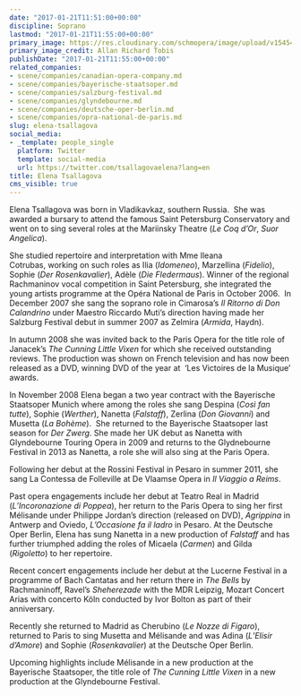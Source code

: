 ```yaml
---
date: "2017-01-21T11:51:00+00:00"
discipline: Soprano
lastmod: "2017-01-21T11:55:00+00:00"
primary_image: https://res.cloudinary.com/schmopera/image/upload/v1545409169/media/webhook-uploads/1484999448540/2017-01-20---Elena_Tsallagova_pc_Allan_Richard_Tobis.jpg.jpg
primary_image_credit: Allan Richard Tobis
publishDate: "2017-01-21T11:55:00+00:00"
related_companies:
- scene/companies/canadian-opera-company.md
- scene/companies/bayerische-staatsoper.md
- scene/companies/salzburg-festival.md
- scene/companies/glyndebourne.md
- scene/companies/deutsche-oper-berlin.md
- scene/companies/opra-national-de-paris.md
slug: elena-tsallagova
social_media:
- _template: people_single
  platform: Twitter
  template: social-media
  url: https://twitter.com/tsallagovaelena?lang=en
title: Elena Tsallagova
cms_visible: true
---
```


Elena Tsallagova was born in Vladikavkaz, southern Russia.  She was awarded a bursary to attend the famous Saint Petersburg Conservatory and went on to sing several roles at the Mariinsky Theatre (*Le Coq d’Or*, *Suor Angelica*).

She studied repertoire and interpretation with Mme Ileana Cotrubas, working on such roles as Ilia (*Idomeneo*), Marzellina (*Fidelio*), Sophie (*Der Rosenkavalier*), Adèle (*Die Fledermaus*). Winner of the regional Rachmaninov vocal competition in Saint Petersburg, she integrated the young artists programme at the Opéra National de Paris in October 2006.  In December 2007 she sang the soprano role in Cimarosa’s *Il Ritorno di Don Calandrino* under Maestro Riccardo Muti’s direction having made her Salzburg Festival debut in summer 2007 as Zelmira (*Armida*, Haydn).

In autumn 2008 she was invited back to the Paris Opera for the title role of Janacek’s *The Cunning Little Vixen* for which she received outstanding reviews. The production was shown on French television and has now been released as a DVD, winning DVD of the year at  ‘Les Victoires de la Musique’ awards.

In November 2008 Elena began a two year contract with the Bayerische Staatsoper Munich where among the roles she sang Despina (*Così fan tutte*), Sophie (*Werther*), Nanetta (*Falstaff*), Zerlina (*Don Giovanni*) and Musetta (*La Bohème*).  She returned to the Bayerische Staatsoper last season for *Der Zwerg*. She made her UK debut as Nanetta with Glyndebourne Touring Opera in 2009 and returns to the Glydnebourne Festival in 2013 as Nanetta, a role she will also sing at the Paris Opera.

Following her debut at the Rossini Festival in Pesaro in summer 2011, she sang La Contessa de Folleville at De Vlaamse Opera in *Il Viaggio a Reims*.

Past opera engagements include her debut at Teatro Real in Madrid (*L’Incoronazione di Poppea*), her return to the Paris Opera to sing her first Mélisande under Philippe Jordan’s direction (released on DVD), *Agrippina* in Antwerp and Oviedo, *L’Occasione fa il ladro* in Pesaro. At the Deutsche Oper Berlin, Elena has sung Nanetta in a new production of *Falstaff* and has further triumphed adding the roles of Micaela (*Carmen*) and Gilda (*Rigoletto*) to her repertoire.

Recent concert engagements include her debut at the Lucerne Festival in a programme of Bach Cantatas and her return there in *The Bells* by Rachmaninoff, Ravel’s *Sheherezade* with the MDR Leipzig, Mozart Concert Arias with concerto Köln conducted by Ivor Bolton as part of their anniversary.

Recently she returned to Madrid as Cherubino (*Le Nozze di Figaro*), returned to Paris to sing Musetta and Mélisande and was Adina (*L’Elisir d’Amore*) and Sophie (*Rosenkavalier*) at the Deutsche Oper Berlin.

Upcoming highlights include Mélisande in a new production at the Bayerische Staatsoper, the title role of *The Cunning Little Vixen* in a new production at the Glyndebourne Festival.

